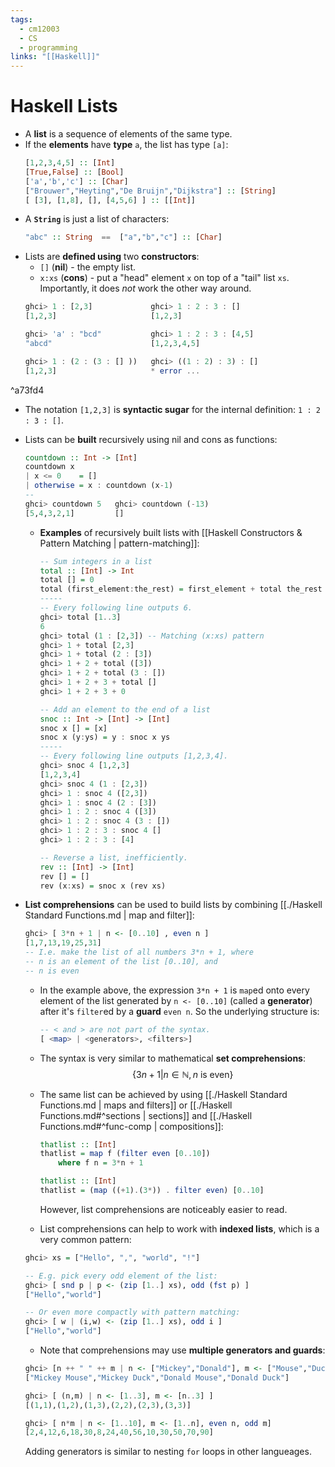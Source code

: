 ```yaml
---
tags:
  - cm12003
  - CS
  - programming
links: "[[Haskell]]"
---
```


# Haskell Lists
- A **list** is a sequence of elements of the same type.
- If the **elements** have **type** `a`, the list has type `[a]`:
    ```haskell
    [1,2,3,4,5] :: [Int]
    [True,False] :: [Bool]
    ['a','b','c'] :: [Char]
    ["Brouwer","Heyting","De Bruijn","Dijkstra"] :: [String]
    [ [3], [1,8], [], [4,5,6] ] :: [[Int]]
    ```
- A **`String`** is just a list of characters: 
    ```haskell
    "abc" :: String  ==  ["a","b","c"] :: [Char]
    ```
- Lists are **defined using** two **constructors**:
    - `[]` (**nil**) - the empty list.
    - `x:xs` (**cons**) - put a "head" element `x` on top of a "tail" list `xs`. Importantly, it does *not* work the other way around.
    ```haskell
    ghci> 1 : [2,3]             ghci> 1 : 2 : 3 : []
    [1,2,3]                     [1,2,3]
    
    ghci> 'a' : "bcd"           ghci> 1 : 2 : 3 : [4,5]
    "abcd"                      [1,2,3,4,5]

    ghci> 1 : (2 : (3 : [] ))   ghci> ((1 : 2) : 3) : []
    [1,2,3]                     * error ...
    ```
 ^a73fd4
- The notation `[1,2,3]` is **syntactic sugar** for the internal definition: `1 : 2 : 3 : []`.
- Lists can be **built** recursively using nil and cons as functions:
    ```haskell
    countdown :: Int -> [Int]
    countdown x
    | x <= 0    = []
    | otherwise = x : countdown (x-1)
    --
    ghci> countdown 5   ghci> countdown (-13)
    [5,4,3,2,1]         []
    ```
    - **Examples** of recursively built lists with [[Haskell Constructors & Pattern Matching | pattern-matching]]:
        ```haskell
        -- Sum integers in a list
        total :: [Int] -> Int
        total [] = 0
        total (first_element:the_rest) = first_element + total the_rest
        -----
        -- Every following line outputs 6.
        ghci> total [1..3]
        6
        ghci> total (1 : [2,3]) -- Matching (x:xs) pattern
        ghci> 1 + total [2,3]
        ghci> 1 + total (2 : [3])
        ghci> 1 + 2 + total ([3])
        ghci> 1 + 2 + total (3 : [])
        ghci> 1 + 2 + 3 + total []
        ghci> 1 + 2 + 3 + 0
        ```
 
        ```haskell
        -- Add an element to the end of a list
        snoc :: Int -> [Int] -> [Int]
        snoc x [] = [x]
        snoc x (y:ys) = y : snoc x ys
        -----
        -- Every following line outputs [1,2,3,4].
        ghci> snoc 4 [1,2,3]
        [1,2,3,4]
        ghci> snoc 4 (1 : [2,3])
        ghci> 1 : snoc 4 ([2,3])
        ghci> 1 : snoc 4 (2 : [3])
        ghci> 1 : 2 : snoc 4 ([3])
        ghci> 1 : 2 : snoc 4 (3 : [])
        ghci> 1 : 2 : 3 : snoc 4 []
        ghci> 1 : 2 : 3 : [4]
        ```
 
        ```haskell
        -- Reverse a list, inefficiently.
        rev :: [Int] -> [Int]
        rev [] = []
        rev (x:xs) = snoc x (rev xs)
        ```

- **List comprehensions** can be used to build lists by combining [[./Haskell Standard Functions.md | map and filter]]:
    ```haskell
    ghci> [ 3*n + 1 | n <- [0..10] , even n ]
    [1,7,13,19,25,31]
    -- I.e. make the list of all numbers 3*n + 1, where
    -- n is an element of the list [0..10], and
    -- n is even
    ```
    - In the example above, the expression `3*n + 1` is `map`ed onto every element of the list generated by `n <- [0..10]` (called a **generator**) after it's `filter`ed by a **guard** `even n`. So the underlying structure is:
        ```haskell
        -- < and > are not part of the syntax.
        [ <map> | <generators>, <filters>]
        ```
    - The syntax is very similar to mathematical **set comprehensions**:
        $$ \{ 3n + 1 | n \in \mathbb{N}, n \text{ is even}\} $$

    - The same list can be achieved by using [[./Haskell Standard Functions.md | maps and filters]] or [[./Haskell Functions.md#^sections | sections]] and [[./Haskell Functions.md#^func-comp | compositions]]:
        ```haskell
        thatlist :: [Int]
        thatlist = map f (filter even [0..10])
            where f n = 3*n + 1

        thatlist :: [Int]
        thatlist = (map ((+1).(3*)) . filter even) [0..10]
        ```
        However, list comprehensions are noticeably easier to read.

    - List comprehensions can help to work with **indexed lists**, which is a very common pattern:
    ```haskell
    ghci> xs = ["Hello", ",", "world", "!"]

    -- E.g. pick every odd element of the list:
    ghci> [ snd p | p <- (zip [1..] xs), odd (fst p) ]
    ["Hello","world"]

    -- Or even more compactly with pattern matching:
    ghci> [ w | (i,w) <- (zip [1..] xs), odd i ]
    ["Hello","world"]
    ```
    - Note that comprehensions may use **multiple generators and guards**:
    ```haskell
    ghci> [n ++ " " ++ m | n <- ["Mickey","Donald"], m <- ["Mouse","Duck"]]
    ["Mickey Mouse","Mickey Duck","Donald Mouse","Donald Duck"]

    ghci> [ (n,m) | n <- [1..3], m <- [n..3] ]
    [(1,1),(1,2),(1,3),(2,2),(2,3),(3,3)]

    ghci> [ n*m | n <- [1..10], m <- [1..n], even n, odd m]
    [2,4,12,6,18,30,8,24,40,56,10,30,50,70,90]
    ```
    Adding generators is similar to nesting `for` loops in other langueages.
